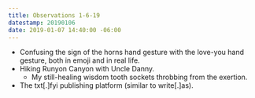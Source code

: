 ```yaml
---
title: Observations 1-6-19
datestamp: 20190106
date: 2019-01-07 14:40:00 -06:00
---
```


- Confusing the sign of the horns hand gesture with the love-you hand gesture, both in emoji and in real life.
- Hiking Runyon Canyon with Uncle Danny.
	- My still-healing wisdom tooth sockets throbbing from the exertion.
- The txt[.]fyi publishing platform (similar to write[.]as).
